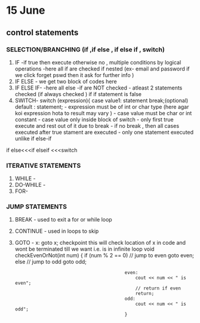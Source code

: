 # 15 June
## control statements 
### SELECTION/BRANCHING (if ,if else , if else if , switch)
1. IF -if true then execute otherwise no ,  multiple conditions by logical operations 
            -here all if are checked if nested 
            (ex- email and password if we click forget pswd then it ask for further info )
3. IF ELSE - we get two block of codes here 
4. IF ELSE IF-
            -here all else -if are NOT checked 
            - atleast 2 statements checked (if always checked ) if if statement is false
6. SWITCH- 
          switch (expression){
          case value1: statement 
                       break;(optional)
          default : statement;
            - expression must be of int or char type (here agar koi expression hota to result may vary )
            - case value must be char or int constant 
            - case value only inside block of switch 
            - only first true execute and rest out of it due to break
            - if no break , then all cases executed after true stament are executed 
            - only one statement executed unlike if else-if 
            
 if else<<<if elseif <<<switch
            
### ITERATIVE STATEMENTS 
1. WHILE -
2. DO-WHILE -
3. FOR-
                               
### JUMP STATEMENTS 
1. BREAK - used to exit a for or while loop 
2. CONTINUE - used in loops to skip
3. GOTO -
                               x:
                               goto x; 
                               checkpoint 
                               this will check location of x in code and wont be terminated till we want i.e. is in infinite loop
                               void checkEvenOrNot(int num)
                                                {
                                                    if (num % 2 == 0)
                                                    // jump to even
                                                        goto even; 
                                                    else
                                                    // jump to odd
                                                        goto odd; 

                                                even:
                                                    cout << num << " is even";
                                                    // return if even
                                                    return; 
                                                odd:
                                                    cout << num << " is odd";
                                                }
